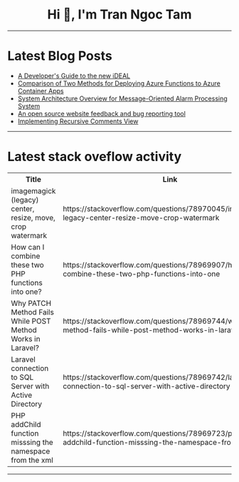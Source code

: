 <h1 align="center">Hi 👋, I'm Tran Ngoc Tam</h1>

---

# Latest Blog Posts 
<!-- BLOG-POST-LIST:START -->
- [A Developer&#39;s Guide to the new iDEAL](https://dev.to/adyen/a-developers-guide-to-the-new-ideal-2o0c)
- [Comparison of Two Methods for Deploying Azure Functions to Azure Container Apps](https://dev.to/azure/comparison-of-two-methods-for-deploying-azure-functions-to-azure-container-apps-2o7o)
- [System Architecture Overview for Message-Oriented Alarm Processing System](https://dev.to/chanh_le/system-architecture-overview-for-message-oriented-alarm-processing-system-5enj)
- [An open source website feedback and bug reporting tool](https://dev.to/mingrelax/an-open-source-website-feedback-and-bug-reporting-tool-51bc)
- [Implementing Recursive Comments View](https://dev.to/debopamgupta/implementing-recursive-comments-view-13gc)
<!-- BLOG-POST-LIST:END -->

---

# Latest stack oveflow activity
<table>
  <tr><th>Title</th><th>Link</th></tr>
  <!-- STACKOVERFLOW:START --><tr><td>imagemagick &lpar;legacy&rpar; center, resize, move, crop watermark</td><td>https://stackoverflow.com/questions/78970045/imagemagick-legacy-center-resize-move-crop-watermark</td></tr><tr><td>How can I combine these two PHP functions into one?</td><td>https://stackoverflow.com/questions/78969907/how-can-i-combine-these-two-php-functions-into-one</td></tr><tr><td>Why PATCH Method Fails While POST Method Works in Laravel?</td><td>https://stackoverflow.com/questions/78969744/why-patch-method-fails-while-post-method-works-in-laravel</td></tr><tr><td>Laravel connection to SQL Server with Active Directory</td><td>https://stackoverflow.com/questions/78969742/laravel-connection-to-sql-server-with-active-directory</td></tr><tr><td>PHP addChild function misssing the namespace from the xml</td><td>https://stackoverflow.com/questions/78969723/php-addchild-function-misssing-the-namespace-from-the-xml</td></tr><!-- STACKOVERFLOW:END -->
</table>

---


